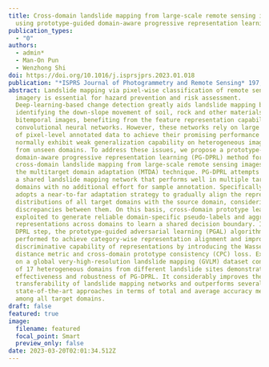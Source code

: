 ```yaml
---
title: Cross-domain landslide mapping from large-scale remote sensing images
  using prototype-guided domain-aware progressive representation learning
publication_types:
  - "0"
authors:
  - admin*
  - Man-On Pun
  - Wenzhong Shi
doi: https://doi.org/10.1016/j.isprsjprs.2023.01.018
publication: "*ISPRS Journal of Photogrammetry and Remote Sensing* 197, 1-17"
abstract: Landslide mapping via pixel-wise classification of remote sensing
  imagery is essential for hazard prevention and risk assessment.
  Deep-learning-based change detection greatly aids landslide mapping by
  identifying the down-slope movement of soil, rock and other materials from
  bitemporal images, benefiting from the feature representation capabilities of
  convolutional neural networks. However, these networks rely on large amounts
  of pixel-level annotated data to achieve their promising performance and they
  normally exhibit weak generalization capability on heterogeneous image data
  from unseen domains. To address these issues, we propose a prototype-guided
  domain-aware progressive representation learning (PG-DPRL) method for
  cross-domain landslide mapping from large-scale remote sensing images based on
  the multitarget domain adaptation (MTDA) technique. PG-DPRL attempts to learn
  a shared landslide mapping network that performs well in multiple target
  domains with no additional effort for sample annotation. Specifically, PG-DPRL
  adopts a near-to-far adaptation strategy to gradually align the representation
  distributions of all target domains with the source domain, considering
  discrepancies between them. On this basis, cross-domain prototype learning is
  exploited to generate reliable domain-specific pseudo-labels and aggregate
  representations across domains to learn a shared decision boundary. In each
  DPRL step, the prototype-guided adversarial learning (PGAL) algorithm is
  performed to achieve category-wise representation alignment and improve the
  discriminative capability of representations by introducing the Wasserstein
  distance metric and cross-domain prototype consistency (CPC) loss. Experiments
  on a global very-high-resolution landslide mapping (GVLM) dataset consisting
  of 17 heterogeneous domains from different landslide sites demonstrate the
  effectiveness and robustness of PG-DPRL. It considerably improves the
  transferability of landslide mapping networks and outperforms several
  state-of-the-art approaches in terms of total and average accuracy metrics
  among all target domains.
draft: false
featured: true
image:
  filename: featured
  focal_point: Smart
  preview_only: false
date: 2023-03-20T02:01:34.512Z
---
```

